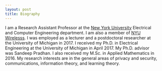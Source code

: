 ```yaml
---
layout: post
title: Biography
---
```




I am a Research Assistant Professor at the [New York University](https://engineering.nyu.edu/academics/departments/electrical-and-computer-engineering) Electrical and Computer Engineering department. I am also a member of [NYU Wirelesss](https://wireless.engineering.nyu.edu/). I was employed as a lecturer and a postdoctoral researcher at the University of Michigan in 2017. I received my Ph.D. in Electrical Engineering at the University of Michigan in April 2017. My Ph.D. advisor was Sandeep Pradhan. I also received my M.Sc. in Applied Mathematics in 2016. My research interests are in the general areas of privacy and security, communications, information theory, and learning theory.



